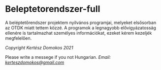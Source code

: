 # Beleptetorendszer-full
 A beléptetőrendszer projektem nyilvános programjai, melyeket elsősorban az OTDK miatt tettem közzé.
 A programok a legnagyobb elővigyázatosság ellenére is tartalmazhat személyes információkat, ezeket kérem kezeljék megfelelően.
 
 *Copyright Kertész Domokos 2021*



 Please write a messege if you not Hungarian.
 *Email: kerteszdomokos@gmail.com*
